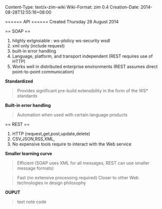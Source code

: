 Content-Type: text/x-zim-wiki
Wiki-Format: zim 0.4
Creation-Date: 2014-08-28T12:55:16+08:00

====== API ======
Created Thursday 28 August 2014

== SOAP ==

1. hilghly extgnsiable  : ws-plolicy  ws-security  wsdl
2. xml only (include request)
3. built-in error handling
4. Language, platform, and transport independent (REST requires use of HTTP)
5. Works well in distributed enterprise environments (REST assumes direct point-to-point communication)

**Standardized**
> Provides significant pre-build extensibility in the form of the WS* standards

**Built-in error handling**
> Automation when used with certain language products


== REST ==

1. HTTP (request,get,post,update,delete)
2. CSV,JSON,RSS,XML,
3. No expensive tools require to interact with the Web service

**Smaller learning curve**

>Efficient (SOAP uses XML for all messages, REST can use smaller message formats)

> Fast (no extensive processing required)
> Closer to other Web technologies in design philosophy


**OUPUT**

> text note code
